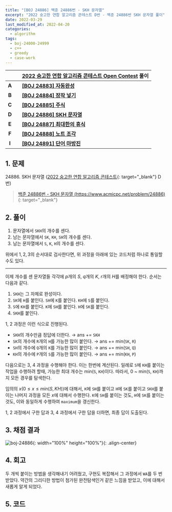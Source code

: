 ```yaml
---
title: "[BOJ 24886] 백준 24886번 - SKH 문자열"
excerpt: "2022 숭고한 연합 알고리즘 콘테스트 D번 - 백준 24886번 SKH 문자열 풀이"
date: 2022-03-29
last_modified_at: 2022-04-20
categories:
  - algorithm
tags:
  - boj-24000-24999
  - c++
  - greedy
  - case-work
---
```


|||[2022 숭고한 연합 알고리즘 콘테스트 Open Contest](https://burningfalls.github.io/contest/skh-baekjoon-contest/) 풀이|
|:---:|:---:|:---|
|**A**||**[[BOJ 24883] 자동완성](https://burningfalls.github.io/algorithm/boj-24883/)**|
|**B**||**[[BOJ 24884] 장작 넣기](https://burningfalls.github.io/algorithm/boj-24884/)**|
|**C**||**[[BOJ 24885] 주식](https://burningfalls.github.io/algorithm/boj-24885/)**|
|**D**||**[[BOJ 24886] SKH 문자열](https://burningfalls.github.io/algorithm/boj-24886/)**|
|**E**||**[[BOJ 24887] 최대한의 휴식](https://burningfalls.github.io/algorithm/boj-24887/)**|
|**F**||**[[BOJ 24888] 노트 조각](https://burningfalls.github.io/algorithm/boj-24888/)**|
|**I**||**[[BOJ 24891] 단어 마방진](https://burningfalls.github.io/algorithm/boj-24891/)**|

## 1. 문제
$24886$. SKH 문자열 ([2022 숭고한 연합 알고리즘 콘테스트](https://burningfalls.github.io/contest/skh-baekjoon-contest/){: target="_blank"} D번)

> [백준 24886번 - SKH 문자열 (https://www.acmicpc.net/problem/24886)](https://www.acmicpc.net/problem/24886){: target="_blank"}

## 2. 풀이

1. 문자열에서 `SKH`의 개수를 센다.
1. 남는 문자열에서 `SK`, `KH`, `SH`의 개수를 센다.
1. 남는 문자열에서 `S`, `K`, `H`의 개수를 센다.

위에서 $1, 2, 3$의 순서대로 검사한다면, 위 과정을 아래에 있는 코드처럼 하나로 통일할 수도 있다.

---

이제 개수를 센 문자열들 각각에 $p$개의 $S$, $q$개의 $K$, $r$개의 $H$를 배정해야 한다. 순서는 다음과 같다.

1. `SKH`는 그 자체로 완성이다.
1. `SK`에 `H`를 붙인다.
    `SH`에 `K`를 붙인다.
    `KH`에 `S`를 붙인다.
1. `S`에 `KH`를 붙인다.
    `K`에 `SH`를 붙인다.
    `H`에 `SK`를 붙인다.
1. `SKH`를 붙인다.

1, 2 과정은 이런 식으로 진행된다.

* `SKH`의 개수만큼 정답에 더한다. $\rightarrow$ ans += `SKH`
* `SK`의 개수에 `R`개의 `H`를 가능한 많이 붙인다. $\rightarrow$ ans += min(`SK`, `R`)
* `SH`의 개수에 `Q`개의 `K`를 가능한 많이 붙인다. $\rightarrow$ ans += min(`SH`, `Q`)
* `KH`의 개수에 `P`개의 `S`를 가능한 많이 붙인다. $\rightarrow$ ans += min(`KH`, `P`)

다음으로는 3, 4 과정을 수행해야 한다. 이는 한번에 계산된다. 일례로 `S`에 `KH`를 붙이는 작업을 수행하려 할때, 가능한 최대 개수는 min(`S`, `KH`)이다. 따라서, 0 ~ min(`S`, `KH`)까지 모든 경우를 탐색한다. 

임의의 $x(0\leq x\leq min(S, KH))$에 대해서, `K`에 `SH`를 붙이고 `H`에 `SK`를 붙이고 `SKH`를 붙이는 나머지 과정을 모든 $x$에 대해서 수행한다. `K`에 `SH`를 붙이는 것도, `H`에 `SK`를 붙이는 것도, 이와 동일하게 수행하여 `maximum`을 갱신한다.

1, 2 과정에서 구한 답과 3, 4 과정에서 구한 답을 더하면, 최종 답이 도출된다.

## 3. 채점 결과

![boj-24886](https://user-images.githubusercontent.com/30232837/160549669-dec53940-31ad-4e5b-98c5-f3e102b448e5.png "boj-24886"){: width="100%" height="100%"}{: .align-center}

## 4. 회고

두 개씩 붙이는 방법을 생각해내기 어려웠고, 구현도 복잡해서 그 과정에서 `WA`를 두 번 받았다. 약간의 그리디한 방법이 첨가된 완전탐색인거 같은 느낌을 받았고, 이에 대해서 새롭게 알게 되었다.

## 5. 코드

<script src="https://gist.github.com/BurningFalls/50efe9f1dc858c7dfefa330d5aa4c7e3.js"></script>